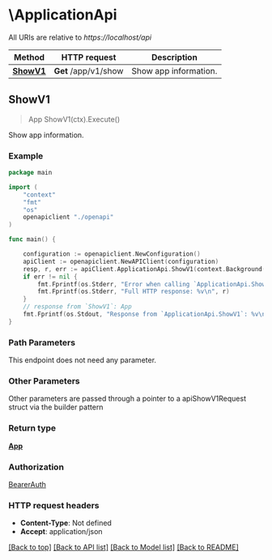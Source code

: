 # \ApplicationApi

All URIs are relative to *https://localhost/api*

Method | HTTP request | Description
------------- | ------------- | -------------
[**ShowV1**](ApplicationApi.md#ShowV1) | **Get** /app/v1/show | Show app information.



## ShowV1

> App ShowV1(ctx).Execute()

Show app information.



### Example

```go
package main

import (
    "context"
    "fmt"
    "os"
    openapiclient "./openapi"
)

func main() {

    configuration := openapiclient.NewConfiguration()
    apiClient := openapiclient.NewAPIClient(configuration)
    resp, r, err := apiClient.ApplicationApi.ShowV1(context.Background()).Execute()
    if err != nil {
        fmt.Fprintf(os.Stderr, "Error when calling `ApplicationApi.ShowV1``: %v\n", err)
        fmt.Fprintf(os.Stderr, "Full HTTP response: %v\n", r)
    }
    // response from `ShowV1`: App
    fmt.Fprintf(os.Stdout, "Response from `ApplicationApi.ShowV1`: %v\n", resp)
}
```

### Path Parameters

This endpoint does not need any parameter.

### Other Parameters

Other parameters are passed through a pointer to a apiShowV1Request struct via the builder pattern


### Return type

[**App**](App.md)

### Authorization

[BearerAuth](../README.md#BearerAuth)

### HTTP request headers

- **Content-Type**: Not defined
- **Accept**: application/json

[[Back to top]](#) [[Back to API list]](../README.md#documentation-for-api-endpoints)
[[Back to Model list]](../README.md#documentation-for-models)
[[Back to README]](../README.md)

